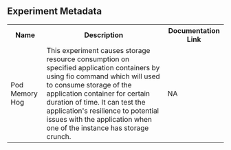 ## Experiment Metadata

<table>
<tr>
<th> Name </th>
<th> Description </th>
<th> Documentation Link </th>
</tr>
<tr>
 <td> Pod Memory Hog </td>
 <td> This experiment causes storage resource consumption on specified application containers by using fio command which will used to consume storage of the application container for certain duration of time. It can test the application's resilience to potential issues with the application when one of the instance has storage crunch.</td>
 <td>  NA</td>
 </tr>
 </table>
